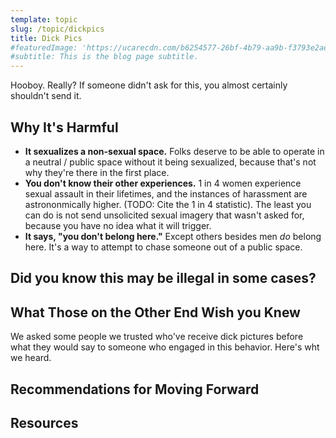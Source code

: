 ```yaml
---
template: topic
slug: /topic/dickpics
title: Dick Pics
#featuredImage: 'https://ucarecdn.com/b6254577-26bf-4b79-aa9b-f3793e2aebdc/'
#subtitle: This is the blog page subtitle.
---
```


Hooboy. Really? If someone didn't ask for this, you almost certainly shouldn't send it.

## Why It's Harmful

* **It sexualizes a non-sexual space.** Folks deserve to be able to operate in a neutral / public space without it being sexualized, because that's not why they're there in the first place.
* **You don't know their other experiences.** 1 in 4 women experience sexual assault in their lifetimes, and the instances of harassment are astrononmically higher. (TODO: Cite the 1 in 4 statistic). The least you can do is not send unsolicited sexual imagery that wasn't asked for, because you have no idea what it will trigger.
* **It says, "you don't belong here."** Except others besides men *do* belong here. It's a way to attempt to chase someone out of a public space.

## Did you know this may be illegal in some cases?

## What Those on the Other End Wish you Knew

We asked some people we trusted who've receive dick pictures before what they would say to someone who engaged in this behavior. Here's wht we heard.

## Recommendations for Moving Forward

## Resources